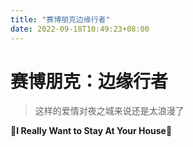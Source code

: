 ```yaml
---
title: "赛博朋克边缘行者"
date: 2022-09-18T10:49:23+08:00
---
```


# 赛博朋克：边缘行者

> 这样的爱情对夜之城来说还是太浪漫了

:musical_note:**I Really Want to Stay At Your House**:musical_note:
